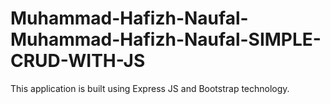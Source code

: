 # Muhammad-Hafizh-Naufal-Muhammad-Hafizh-Naufal-SIMPLE-CRUD-WITH-JS
This application is built using Express JS and Bootstrap technology.
